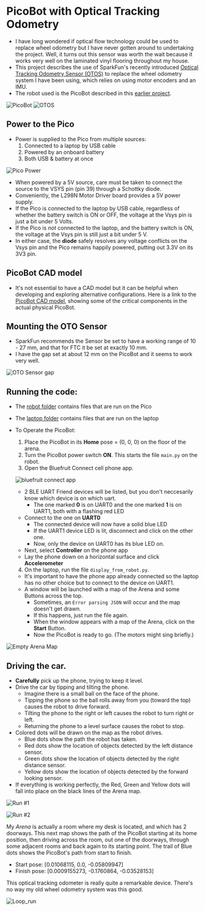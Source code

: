 # PicoBot with Optical Tracking Odometry
* I have long wondered if optical flow technology could be used to replace wheel odometry but I have never gotten around to undertaking the project. Well, it turns out this sensor was worth the wait because it works very well on the laminated vinyl flooring throughout my house.
* This project describes the use of SparkFun's recently introduced [Optical Tracking Odometry Sensor (OTOS)](https://www.sparkfun.com/sparkfun-optical-tracking-odometry-sensor-paa5160e1-qwiic.html) to
replace the wheel odometry system I have been using, which relies on using motor encoders and an IMU.
* The robot used is the PicoBot described in this [earlier project](https://github.com/dblanding/PicoBot-dev).

![PicoBot](imgs/picobot.jpeg)
![OTOS](imgs/otos.jpeg)

## Power to the Pico
* Power is supplied to the Pico from multiple sources:
    1. Connected to a laptop by USB cable
    2. Powered by an onboard battery
    3. Both USB & battery at once

![Pico Power](imgs/pico_power_bb.png)

* When powered by a 5V source, care must be taken to connect the source to the VSYS pin (pin 39) through a Schottky diode.
* Conveniently, the L298N Motor Driver board provides a 5V power supply.
* If the Pico is connected to the laptop by USB cable, regardless of whether the battery switch is ON or OFF, the voltage at the Vsys pin is just a bit under 5 Volts.
* If the Pico is *not* connected to the laptop, and the battery switch is ON, the voltage at the Vsys pin is still just a bit under 5 V.
* In either case, the **diode** safely resolves any voltage conflicts on the Vsys pin and the Pico remains happily powered, putting out 3.3V on its 3V3 pin.

## PicoBot CAD model
* It's not essential to have a CAD model but it can be helpful when developing and exploring alternative configurations. Here is a link to the [PicoBot CAD model](PicoBotAsy.step), showing some of the critical components in the actual physical PicoBot.

## Mounting the OTO Sensor
* SparkFun recommends the Sensor be set to have a working range of 10 - 27 mm, and that for FTC it be set at exactly 10 mm.
* I have the gap set at about 12 mm on the PicoBot and it seems to work very well.

![OTO Sensor gap](imgs/otos-gap.png)

## Running the code:
* The [robot folder](robot) contains files that are run on the Pico
* The [laptop folder](laptop) contains files that are run on the laptop

* To Operate the PicoBot:
    1. Place the PicoBot in its **Home** pose = (0, 0, 0) on the floor of the arena.
    2. Turn the PicoBot power switch **ON**. This starts the file `main.py` on the robot.
    3. Open the Bluefruit Connect cell phone app.
    
    ![bluefruit connect app](imgs/bluefruit_connect_app.png)
    
    * 2 BLE UART Friend devices will be listed, but you don't neccesarily know which device is on which uart.
        * The one marked **0** is on UART0 and the one marked **1** is on UART1, both with a flashing red LED
    * Connect to the one on **UART0**
        * The connected device will now have a solid blue LED
        * If the UART1 device LED is lit, disconnect and click on the other one.
        * Now, only the device on UART0 has its blue LED on.
    * Next, select **Controller** on the phone app
    * Lay the phone down on a horizontal surface and click **Accelerometer**
    4. On the laptop, run the file `display_from_robot.py`.
    * It's important to have the phone app already connected so the laptop has no other choice but to connect to the device on UART1.
    * A window will be launched with a map of the Arena and some Buttons across the top.
        * Sometimes, an `Error parsing JSON` will occur and the map doesn't get drawn.
        * If this happens, just run the file again.
        * When the window appears with a map of the Arena, click on the **Start** Button.
        * Now the PicoBot is ready to go. (The motors might sing briefly.)
    
![Empty Arena Map](imgs/arena_map0.png)
    
## Driving the car.
* **Carefully** pick up the phone, trying to keep it level.
* Drive the car by tipping and tilting the phone.
    * Imagine there is a small ball on the face of the phone.
    * Tipping the phone so the ball rolls away from you (toward the top) causes the robot to drive forward.
    * Tilting the phone to the right or left causes the robot to turn right or left.
    * Returning the phone to a level surface causes the robot to stop.
* Colored dots will be drawn on the map as the robot drives.
    * Blue dots show the path the robot has taken.
    * Red dots show the location of objects detected by the left distance sensor.
    * Green dots show the location of objects detected by the right distance sensor.
    * Yellow dots show the location of objects detected by the forward looking sensor.
* If everything is working perfectly, the Red, Green and Yellow dots will fall into place on the black lines of the Arena map.

![Run #1](imgs/arena_map1.png)
    
![Run #2](imgs/arena_map2.png)

My *Arena* is actually a room where my desk is located, and which has 2 doorways. This next map shows the path of the PicoBot starting at its home position, then driving across the room, out one of the doorways, through some adjacent rooms and back again to its starting point. The trail of Blue dots shows the PicoBot's path from start to finish.

* Start pose: [0.01068115, 0.0, -0.05809947]
* Finish pose: [0.0009155273, -0.1760864, -0.03528153]

This optical tracking odometer is really quite a remarkable device. There's no way my old wheel odometry system was this good.

![Loop_run](imgs/loop_map.png)

